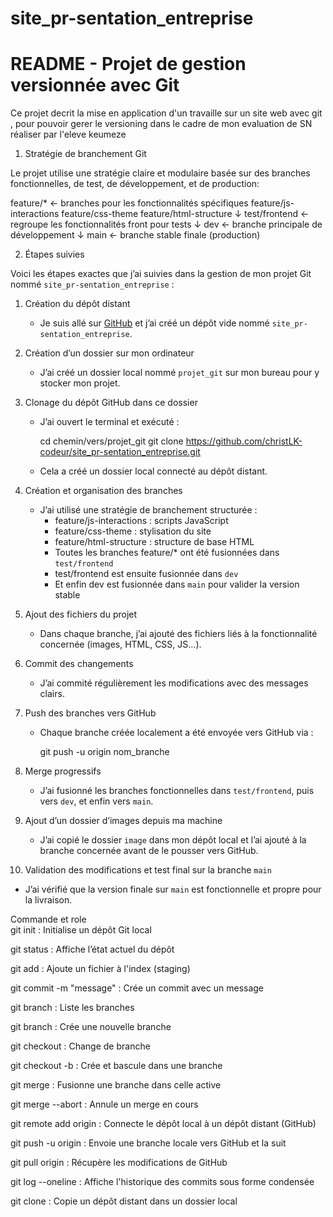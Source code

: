 # site_pr-sentation_entreprise
# README - Projet de gestion versionnée avec Git

Ce projet decrit la mise en application d'un travaille sur un site web avec git , pour pouvoir gerer le versioning dans le cadre de mon evaluation de SN
réaliser par l'eleve keumeze

 1.  Stratégie de branchement Git

Le projet utilise une stratégie claire et modulaire basée sur des branches fonctionnelles, de test, de développement, et de production:


feature/*         ← branches pour les fonctionnalités spécifiques
     feature/js-interactions
     feature/css-theme
     feature/html-structure
        ↓
test/frontend      ← regroupe les fonctionnalités front pour tests
        ↓
dev                ← branche principale de développement
        ↓
main               ← branche stable finale (production)

 2.  Étapes suivies

Voici les étapes exactes que j’ai suivies dans la gestion de mon projet Git nommé `site_pr-sentation_entreprise` :

1. Création du dépôt distant  
   - Je suis allé sur [GitHub](https://github.com) et j’ai créé un dépôt vide nommé `site_pr-sentation_entreprise`.

2. Création d’un dossier sur mon ordinateur 
   - J’ai créé un dossier local nommé `projet_git` sur mon bureau pour y stocker mon projet.

3. Clonage du dépôt GitHub dans ce dossier 
   - J’ai ouvert le terminal et exécuté :
     
     cd chemin/vers/projet_git
     git clone https://github.com/christLK-codeur/site_pr-sentation_entreprise.git
     
   - Cela a créé un dossier local connecté au dépôt distant.

4. Création et organisation des branches  
   - J’ai utilisé une stratégie de branchement structurée :
     - feature/js-interactions : scripts JavaScript
     - feature/css-theme : stylisation du site
     - feature/html-structure : structure de base HTML
     - Toutes les branches feature/* ont été fusionnées dans `test/frontend`
     - test/frontend est ensuite fusionnée dans `dev`
     - Et enfin dev est fusionnée dans `main` pour valider la version stable

5. Ajout des fichiers du projet
   - Dans chaque branche, j’ai ajouté des fichiers liés à la fonctionnalité concernée (images, HTML, CSS, JS…).

6. Commit des changements
   - J’ai commité régulièrement les modifications avec des messages clairs.

7. Push des branches vers GitHub  
   - Chaque branche créée localement a été envoyée vers GitHub via :
     
     git push -u origin nom_branche
     

8. Merge progressifs 
   - J’ai fusionné les branches fonctionnelles dans `test/frontend`, puis vers `dev`, et enfin vers `main`.

9. Ajout d’un dossier d’images depuis ma machine
   - J’ai copié le dossier `image` dans mon dépôt local et l’ai ajouté à la branche concernée avant de le pousser vers GitHub.

10. Validation des modifications et test final sur la branche `main`
   - J’ai vérifié que la version finale sur `main` est fonctionnelle et propre pour la livraison.

Commande et role                                        
git init : Initialise un dépôt Git local

git status : Affiche l’état actuel du dépôt

git add <fichier> : Ajoute un fichier à l'index (staging)

git commit -m "message" : Crée un commit avec un message

git branch : Liste les branches

git branch <nom> : Crée une nouvelle branche

git checkout <nom> : Change de branche

git checkout -b <nom> : Crée et bascule dans une branche

git merge <branche> : Fusionne une branche dans celle active

git merge --abort : Annule un merge en cours

git remote add origin <url> : Connecte le dépôt local à un dépôt distant (GitHub)

git push -u origin <branche> : Envoie une branche locale vers GitHub et la suit

git pull origin <branche> : Récupère les modifications de GitHub

git log --oneline : Affiche l'historique des commits sous forme condensée

git clone <url> : Copie un dépôt distant dans un dossier local


